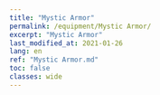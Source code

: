 ```yaml
---
title: "Mystic Armor"
permalink: /equipment/Mystic Armor/
excerpt: "Mystic Armor"
last_modified_at: 2021-01-26
lang: en
ref: "Mystic Armor.md"
toc: false
classes: wide
---
```



